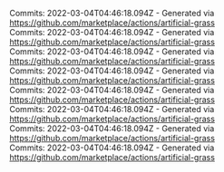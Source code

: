 Commits: 2022-03-04T04:46:18.094Z - Generated via https://github.com/marketplace/actions/artificial-grass
<br>
Commits: 2022-03-04T04:46:18.094Z - Generated via https://github.com/marketplace/actions/artificial-grass
<br>
Commits: 2022-03-04T04:46:18.094Z - Generated via https://github.com/marketplace/actions/artificial-grass
<br>
Commits: 2022-03-04T04:46:18.094Z - Generated via https://github.com/marketplace/actions/artificial-grass
<br>
Commits: 2022-03-04T04:46:18.094Z - Generated via https://github.com/marketplace/actions/artificial-grass
<br>
Commits: 2022-03-04T04:46:18.094Z - Generated via https://github.com/marketplace/actions/artificial-grass
<br>
Commits: 2022-03-04T04:46:18.094Z - Generated via https://github.com/marketplace/actions/artificial-grass
<br>
Commits: 2022-03-04T04:46:18.094Z - Generated via https://github.com/marketplace/actions/artificial-grass
<br>
